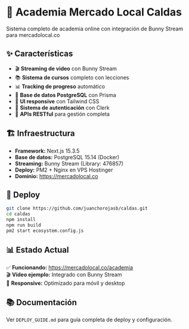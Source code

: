 # 🚀 Academia Mercado Local Caldas

Sistema completo de academia online con integración de Bunny Stream para mercadolocal.co

## ✨ Características

- 🎬 **Streaming de video** con Bunny Stream
- 📚 **Sistema de cursos** completo con lecciones
- 📊 **Tracking de progreso** automático  
- 💾 **Base de datos PostgreSQL** con Prisma
- 🎨 **UI responsive** con Tailwind CSS
- 🔐 **Sistema de autenticación** con Clerk
- 📱 **APIs RESTful** para gestión completa

## 🏗️ Infraestructura

- **Framework:** Next.js 15.3.5
- **Base de datos:** PostgreSQL 15.14 (Docker)
- **Streaming:** Bunny Stream (Library: 476857)
- **Deploy:** PM2 + Nginx en VPS Hostinger
- **Dominio:** https://mercadolocal.co

## 🚀 Deploy

```bash
git clone https://github.com/juanchorojasb/caldas.git
cd caldas
npm install
npm run build
pm2 start ecosystem.config.js
```

## 📊 Estado Actual

✅ **Funcionando:** https://mercadolocal.co/academia  
🎬 **Video ejemplo:** Integrado con Bunny Stream  
📱 **Responsive:** Optimizado para móvil y desktop

## 📚 Documentación

Ver `DEPLOY_GUIDE.md` para guía completa de deploy y configuración.
